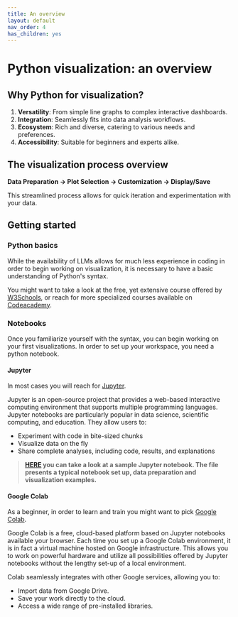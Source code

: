 ```yaml
---
title: An overview
layout: default
nav_order: 4
has_children: yes
---
```

# Python visualization: an overview

## Why Python for visualization?

1. **Versatility**: From simple line graphs to complex interactive dashboards.
2. **Integration**: Seamlessly fits into data analysis workflows.
3. **Ecosystem**: Rich and diverse, catering to various needs and preferences.
4. **Accessibility**: Suitable for beginners and experts alike.

## The visualization process overview

**Data Preparation → Plot Selection → Customization → Display/Save**

This streamlined process allows for quick iteration and experimentation with your data.

## Getting started

### Python basics

While the availability of LLMs allows for much less experience in coding in order to begin working on visualization, it is necessary to have a basic understanding of Python's syntax.

You might want to take a look at the free, yet extensive course offered by [W3Schools](https://www.w3schools.com/python/),
or reach for more specialized courses available on [Codeacademy](https://www.codecademy.com/).
<!-- links should open in tab -->
### Notebooks

Once you familiarize yourself with the syntax, you can begin working on your first visualizations. In order to set up your workspace, you need a python notebook.

#### Jupyter

In most cases you will reach for [Jupyter](https://jupyter.org/). 
<!-- link should open in tab -->
Jupyter is an open-source project that provides a web-based interactive computing environment that supports multiple programming languages. Jupyter notebooks are particularly popular in data science, scientific computing, and education. They allow users to:

- Experiment with code in bite-sized chunks
- Visualize data on the fly
- Share complete analyses, including code, results, and explanations

>**[HERE](https://colab.research.google.com/drive/1EeotEW_-YPLUxfeOq0ZHz4z0j4WTZQjM?usp=sharing) you can take a look at a sample Jupyter notebook. The file presents a typical notebook set up, data preparation and visualization examples.**

<!-- Jupyter example under paragraph about Jupyter -->
#### Google Colab

As a beginner, in order to learn and train you might want to pick [Google Colab](https://colab.google/).
<!-- link should open in tab -->
Google Colab is a free, cloud-based platform based on Jupyter notebooks available your browser. Each time you set up a Google Colab environment, it is in fact a virtual machine hosted on Google infrastructure. This allows you to work on powerful hardware and utilize all possibilities offered by Jupyter notebooks without the lengthy set-up of a local environment.

Colab seamlessly integrates with other Google services, allowing you to:

- Import data from Google Drive.
- Save your work directly to the cloud.
- Access a wide range of pre-installed libraries.
<!-- lack of consistency:
> **[HERE](collablink) should be the same example as for the Jupyter.**
-->